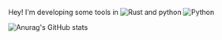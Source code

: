 Hey! I'm developing some tools in ![Rust](https://img.shields.io/badge/-Rust-000?&logo=Rust) and python ![Python](https://img.shields.io/badge/-Python-000?&logo=Python)



![Anurag's GitHub stats](https://github-readme-stats.vercel.app/api?username=sharkvdwho&show_icons=true&theme=dark)
